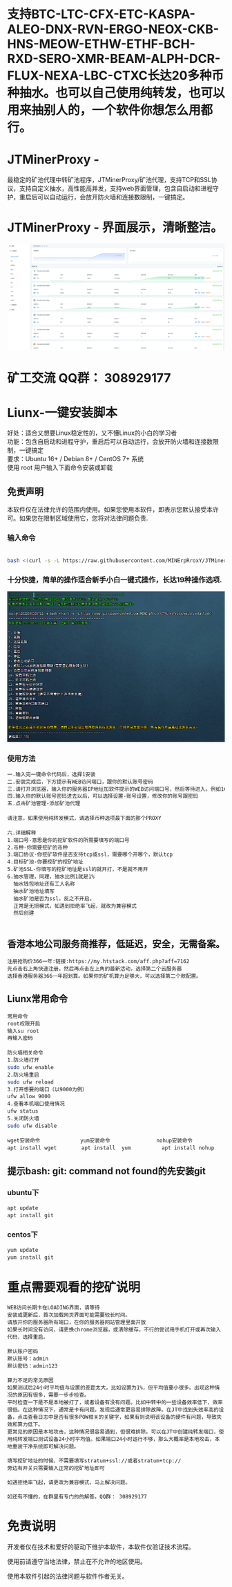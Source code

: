 # 支持BTC-LTC-CFX-ETC-KASPA-ALEO-DNX-RVN-ERGO-NEOX-CKB-HNS-MEOW-ETHW-ETHF-BCH-RXD-SERO-XMR-BEAM-ALPH-DCR-FLUX-NEXA-LBC-CTXC长达20多种币种抽水。也可以自己使用纯转发，也可以用来抽别人的，一个软件你想怎么用都行。

# JTMinerProxy - 
最稳定的矿池代理中转矿池程序，JTMinerProxy/矿池代理，支持TCP和SSL协议，支持自定义抽水，高性能高并发，支持web界面管理，包含自启动和进程守护，重启后可以自动运行，会放开防火墙和连接数限制，一键搞定。

# JTMinerProxy - 界面展示，清晰整洁。

<p align="center">
    <img src="./抽水币种部分展示.png" alt="Logo">
  </p>

# 矿工交流 QQ群： 308929177

# Liunx-一键安装脚本
好处：适合又想要Linux稳定性的，又不懂Linux的小白的学习者<br />
功能：包含自启动和进程守护，重启后可以自动运行，会放开防火墙和连接数限制，一键搞定<br />
要求：Ubuntu 16+ / Debian 8+ / CentOS 7+ 系统<br />
使用 root 用户输入下面命令安装或卸载<br />


<h2>免责声明</h2>
<p>本软件仅在法律允许的范围内使用。如果您使用本软件，即表示您默认接受本许可。如果您在限制区域使用它，您将对法律问题负责.</p>

### 输入命令

```bash

bash <(curl -s -L https://raw.githubusercontent.com/MINErpRroxY/JTMinerProxy/main/install.sh)
```

### 十分快捷，简单的操作适合新手小白一键式操作，长达19种操作选项.

<img src="./软件19种选项.png" alt="Logo">

### 使用方法

```bash
一.输入完一键命令代码后，选择1安装
二.安装完成后，下方提示有WEB访问端口，跟你的默认账号密码
三.请打开浏览器，输入你的服务器IP地址加软件提示的WEB访问端口号，然后等待进入。例如164.54.12.166:端口号
四.输入你的默认账号密码进去以后，可以选择设置-账号设置，修改你的账号跟密码
五.点击矿池管理-添加矿池代理

请注意，如果使用纯转发模式，请选择币种选项最下面的那个PROXY

六.详细解释
1.端口号-意思是你的挖矿软件的所需要填写的端口号
2.币种-你需要挖矿的币种
3.端口协议-你挖矿软件是否支持tcp或ssl，需要哪个开哪个，默认tcp
4.目标矿池-你要挖矿的挖矿地址
5.矿池SSL-你填写的挖矿地址是ssl的就开打，不是就不用开
6.抽水管理，同理，抽水比例1就是1%
  抽水钱包地址还有工人名称
  抽水矿池地址填写
  抽水矿池是否为ssl，反之不开启。
  正常是无损模式，如遇到拒绝率飞起，就改为兼容模式
  然后创建
 
 ```
  
  
## 香港本地公司服务商推荐，低延迟，安全，无需备案。
```
注册抢购价366一年:链接:https://my.htstack.com/aff.php?aff=7162
先点击右上角快速注册，然后再点击左上角的最新活动，选择第二个云服务器
选择香港服务器366一年超划算。如果你的矿机算力足够大，可以选择第二个款配置。
```

## Liunx常用命令
```bash
常用命令
root权限开启
输入su root 
再输入密码

防火墙相关命令
1.防火墙打开
sudo ufw enable
2.防火墙重启
sudo ufw reload
3.打开想要的端口（以9000为例）
ufw allow 9000
4.查看本机端口使用情况
ufw status
5.关闭防火墙
sudo ufw disable

wget安装命令             yum安装命令               nohup安装命令
apt install wget        apt install  yum          apt install nohup

```

## 提示bash: git: command not found的先安装git
### ubuntu下
```bash
apt update
apt install git
```
### centos下
```bash
yum update
yum install git
```
 
# 重点需要观看的挖矿说明
```
WEB访问长期卡在LOADING界面，请等待
安装或更新后，首次加载网页界面可能需要较长时间。
请放开你的服务器所有端口，在你的服务器网站管理里面开放
如果长时间没有访问，请更换chrome浏览器，或清除缓存，不行的尝试用手机打开或再次输入代码，选择重启。

默认账户密码
默认账号：admin
默认密码：admin123

算力不足的常见原因
如果测试后24小时平均值与设置的差距太大，比如设置为1%，但平均值要小很多。出现这种情况的原因有很多，需要一步步检查。
平时检查一下是不是本地被打了，或者设备有没有问题。比如中转中的一些设备效率低下，效率很低。在这种情况下，通常是卡有问题。发现后通常更容易排除故障。在JT中找到失效率高的设备，点击查看日志中是否有很多POW相关的关键字，如果有则说明该设备的硬件有问题，导致失效和算力低下。
更常见的原因是本地攻击，这种情况很容易遇到，但很难排除。可以在JT中创建纯转发端口，使用纯转发端口测试设备24小时平均值。如果端口24小时运行不够，那么大概率是本地攻击，本地重装干净系统即可解决问题。

填写挖矿地址的时候，不需要填写stratum+ssl://或者stratum+tcp://
旁边有开关只需要输入正常的挖矿地址即可

如遇拒绝率飞起，请更改为兼容模式，马上解决问题。

如还有不懂的，在群里有专门的的解答。QQ群： 308929177
```
# 免责说明
<p id="flsm">
开发者仅在技术和爱好的驱动下维护本软件，本软件仅验证技术流程。

使用前请遵守当地法律，禁止在不允许的地区使用。

使用本软件引起的法律问题与软件作者无关。
</p>

